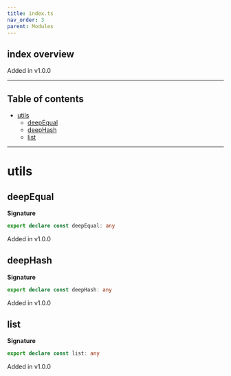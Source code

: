```yaml
---
title: index.ts
nav_order: 3
parent: Modules
---
```


## index overview

Added in v1.0.0

---

<h2 class="text-delta">Table of contents</h2>

- [utils](#utils)
  - [deepEqual](#deepequal)
  - [deepHash](#deephash)
  - [list](#list)

---

# utils

## deepEqual

**Signature**

```ts
export declare const deepEqual: any
```

Added in v1.0.0

## deepHash

**Signature**

```ts
export declare const deepHash: any
```

Added in v1.0.0

## list

**Signature**

```ts
export declare const list: any
```

Added in v1.0.0
